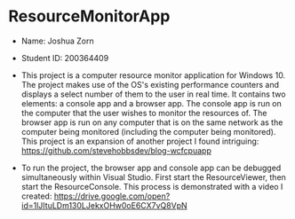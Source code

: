 # ResourceMonitorApp

- Name: Joshua Zorn  
- Student ID: 200364409

- This project is a computer resource monitor application for Windows 10. The project makes use of the OS's existing performance counters and displays a select number of them to the user in real time. It contains two elements: a console app and a browser app. 
The console app is run on the computer that the user wishes to monitor the resources of. The browser app is run on any computer that is on 
the same network as the computer being monitored (including the computer being monitored). This project is an expansion of another project I found intriguing: https://github.com/stevehobbsdev/blog-wcfcpuapp 

- To run the project, the browser app and console app can be debugged simultaneously within Visual Studio. First start the ResourceViewer, then start the ResourceConsole. This process is demonstrated with a video I created: https://drive.google.com/open?id=1lJItuLDm130LJekxOHw0oE6CX7vQ8VpN

